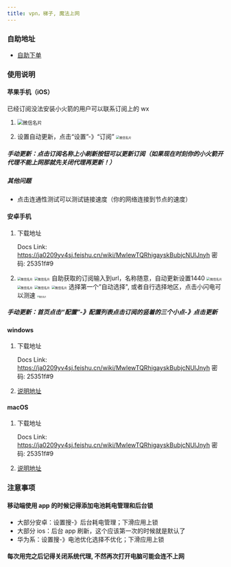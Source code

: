 ```yaml
---
title: vpn，梯子, 魔法上网
---
```


### 自助地址

- [自助下单](https://zfbvn.amusi755.com "target=_blank")

### 使用说明

#### 苹果手机（iOS）

已经订阅没法安装小火箭的用户可以联系订阅上的 wx

1. <img src="/小火箭1.png" alt="微信名片" style="zoom:80%;" />

2. 设置自动更新，点击“设置”-》“订阅”
   <img src="/小火箭自动更新.png" alt="微信名片" style="zoom:50%;" />

##### 手动更新：点击订阅名称上小刷新按钮可以更新订阅（如果现在时刻你的小火箭开代理不能上网那就先关闭代理再更新！）

##### 其他问题

- 点击连通性测试可以测试链接速度（你的网络连接到节点的速度）

#### 安卓手机

1. 下载地址

   Docs Link: https://ja0209yv4sj.feishu.cn/wiki/MwlewTQRhigayskBubjcNUlJnyh 密码: 25351f#9

2. <img src="/安卓clash1.jpg" alt="微信名片" style="zoom:50%;" />
   <img src="/安卓clash2.jpg" alt="微信名片" style="zoom:50%;" />
   自助获取的订阅输入到url，名称随意，自动更新设置1440
   <img src="/安卓clash3.jpg" alt="微信名片" style="zoom:50%;" />
   <img src="/安卓clash4.jpg" alt="微信名片" style="zoom:50%;" />
   <img src="/安卓clash5.jpg" alt="微信名片" style="zoom:50%;" />
   <img src="/安卓clash6.jpg" alt="微信名片" style="zoom:50%;" />
   选择第一个”自动选择", 或者自行选择地区，点击小闪电可以测速
   <img src="/安卓clash7.jpg" alt="微信名片" style="zoom:30%;" />
##### 手动更新：首页点击“配置”-》配置列表点击订阅的竖着的三个小点-》点击更新

#### windows

1. 下载地址

   Docs Link: https://ja0209yv4sj.feishu.cn/wiki/MwlewTQRhigayskBubjcNUlJnyh 密码: 25351f#9

2. [说明地址](https://clashcn.com/clash-verge "target=_blank")

#### macOS

1. 下载地址

   Docs Link: https://ja0209yv4sj.feishu.cn/wiki/MwlewTQRhigayskBubjcNUlJnyh 密码: 25351f#9

2. [说明地址](https://clashcn.com/clash-x "target=_blank")

### 注意事项

#### 移动端使用 app 的时候记得添加电池耗电管理和后台锁

- 大部分安卓：设置搜-》后台耗电管理；下滑应用上锁
- 大部分 ios：后台 app 刷新，这个应该第一次的时候就是默认了
- 华为系：设置搜-》电池优化选择不优化；下滑应用上锁

#### 每次用完之后记得关闭系统代理, 不然再次打开电脑可能会连不上网

